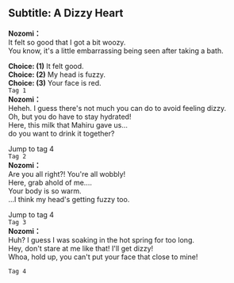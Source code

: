 # 

  
## Subtitle: A Dizzy Heart
  
**Nozomi：**  
It felt so good that I got a bit woozy.  
You know, it's a little embarrassing being seen after taking a bath.  
  
**Choice: (1)**  It felt good.  
**Choice: (2)**  My head is fuzzy.  
**Choice: (3)**  Your face is red.  
`Tag 1`  
**Nozomi：**  
Heheh. I guess there's not much you can do to avoid feeling dizzy.  
Oh, but you do have to stay hydrated!  
Here, this milk that Mahiru gave us...  
do you want to drink it together?  
  
Jump to tag 4  
`Tag 2`  
**Nozomi：**  
Are you all right?! You're all wobbly!  
Here, grab ahold of me....  
Your body is so warm.  
...I think my head's getting fuzzy too.  
  
Jump to tag 4  
`Tag 3`  
**Nozomi：**  
Huh? I guess I was soaking in the hot spring for too long.  
Hey, don't stare at me like that! I'll get dizzy!  
Whoa, hold up, you can't put your face that close to mine!  
  
`Tag 4`  
